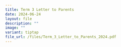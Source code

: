 ```yaml
---
title: Term 3 Letter to Parents
date: 2024-06-24
layout: file
description: ""
image: ""
variant: tiptap
file_url: /files/Term_3_Letter_to_Parents_2024.pdf
---
```

